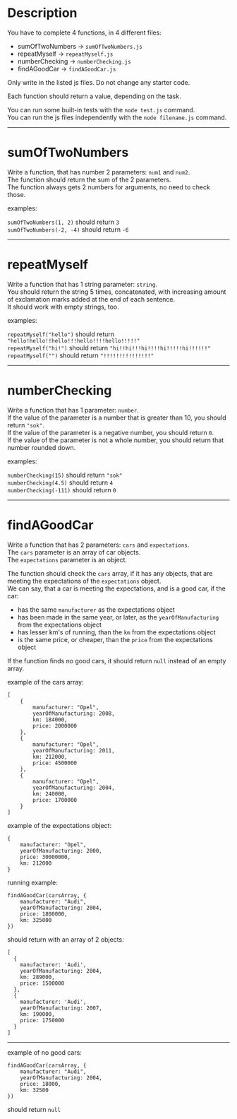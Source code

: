 # Description
You have to complete 4 functions, in 4 different files:  
- sumOfTwoNumbers -> `sumOfTwoNumbers.js`  
- repeatMyself -> `repeatMyself.js`  
- numberChecking -> `numberChecking.js`
- findAGoodCar -> `findAGoodCar.js`

Only write in the listed js files. Do not change any starter code.

Each function should return a value, depending on the task. 

You can run some built-in tests with the `node test.js` command.  
You can run the js files independently with the `node filename.js` command.

---

# sumOfTwoNumbers
Write a function, that has number 2 parameters: `num1` and `num2`.  
The function should return the sum of the 2 parameters.  
The function always gets 2 numbers for arguments, no need to check those.

examples:

`sumOfTwoNumbers(1, 2)` should return `3`  
`sumOfTwoNumbers(-2, -4)` should return `-6`

---

# repeatMyself
Write a function that has 1 string parameter: `string`.  
You should return the string 5 times, concatenated, with increasing amount of exclamation marks added at the end of each sentence.  
It should work with empty strings, too.

examples:

`repeatMyself("hello")` should return `"hello!hello!!hello!!!hello!!!!hello!!!!!"`  
`repeatMyself("hi!")` should return `"hi!!hi!!!hi!!!!hi!!!!!hi!!!!!!"`  
`repeatMyself("")` should return `"!!!!!!!!!!!!!!!"`

---

# numberChecking
Write a function that has 1 parameter: `number`.  
If the value of the parameter is a number that is greater than 10, you should return `"sok"`.  
If the value of the parameter is a negative number, you should return `0`.  
If the value of the parameter is not a whole number, you should return that number rounded down.

examples:

`numberChecking(15)` should return `"sok"`  
`numberChecking(4.5)` should return `4`  
`numberChecking(-111)` should return `0`

---

# findAGoodCar
Write a function that has 2 parameters: `cars` and `expectations`.  
The `cars` parameter is an array of car objects.  
The `expectations` parameter is an object.

The function should check the `cars` array, if it has any objects, that are meeting the expectations of the `expectations` object.  
We can say, that a car is meeting the expectations, and is a good car, if the car:  
- has the same `manufacturer` as the expectations object 
- has been made in the same year, or later, as the `yearOfManufacturing` from the expectations object  
- has lesser km's of running, than the `km` from the expectations object  
- is the same price, or cheaper, than the `price` from the expectations object 

If the function finds no good cars, it should return `null` instead of an empty array.  

example of the cars array:  
```
[
    {
        manufacturer: "Opel",
        yearOfManufacturing: 2008,
        km: 184000,
        price: 2000000
    },
    {
        manufacturer: "Opel",
        yearOfManufacturing: 2011,
        km: 212000,
        price: 4500000
    },
    {
        manufacturer: "Opel",
        yearOfManufacturing: 2004,
        km: 240000,
        price: 1700000
    }
]
```

example of the expectations object:
```
{
    manufacturer: "Opel",
    yearOfManufacturing: 2000,
    price: 30000000,
    km: 212000
}
```


running example:
```
findAGoodCar(carsArray, {
    manufacturer: "Audi",
    yearOfManufacturing: 2004,
    price: 1800000,
    km: 325000
})
```

should return with an array of 2 objects:
```
[
  {
    manufacturer: 'Audi',
    yearOfManufacturing: 2004,
    km: 289000,
    price: 1500000
  },
  {
    manufacturer: 'Audi',
    yearOfManufacturing: 2007,
    km: 190000,
    price: 1750000
  }
]
```

---


example of no good cars:
```
findAGoodCar(carsArray, {
    manufacturer: "Audi",
    yearOfManufacturing: 2004,
    price: 18000,
    km: 32500
})
```
should return `null`